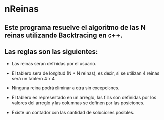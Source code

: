 # nReinas

## Este programa resuelve el algoritmo de las N reinas utilizando Backtracing en c++.

## Las reglas son las siguientes:

- Las reinas seran definidas por el usuario.

- El tablero sera de longitud (N * N reinas), es decir, si se utilizan 4 reinas será un tablero 4 x 4.

- Ninguna reina podrá eliminar a otra sin excepciones.

- El tablero es representado en un arreglo, las filas son definidas por los valores del arreglo y las columnas se definen por las posiciones.

- Existe un contador con las cantidad de soluciones posibles.
